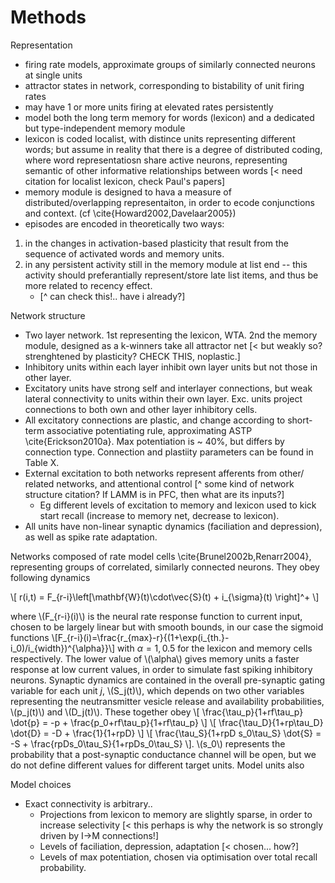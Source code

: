 # Methods
Representation

* firing rate models, approximate groups of similarly connected neurons at single units
* attractor states in network, corresponding to bistability of unit firing rates
 * may have 1 or more units firing at elevated rates persistently
* model both the long term memory for words (lexicon) and a dedicated but type-independent memory module
 * lexicon is coded localist, with distince units representing different words; but assume in reality that there is a degree of distributed coding, where word representatiosn share active neurons, representing semantic of other informative relationships between words [< need citation for localist lexicon, check Paul's papers]
 * memory module is designed to hava a measure of distributed/overlapping representaiton, in order to ecode conjunctions and context. (cf \cite{Howard2002,Davelaar2005})
* episodes are encoded in theoretically two ways:
 1. in the changes in activation-based plasticity that result from the sequence of activated words and memory units.  
 2. in any persistent activity still in the memory module at list end -- this activity should preferantially represent/store late list items, and thus be more related to recency effect.  
     * [^ can check this!.. have i already?]

Network structure

* Two layer network. 1st representing the lexicon, WTA. 2nd the memory module, designed as a k-winners take all attractor net [< but weakly so? strenghtened by plasticity? CHECK THIS, noplastic.]
* Inhibitory units within each layer inhibit own layer units but not those in other layer.
* Excitatory units have strong self and interlayer connections, but weak lateral connectivity to units within their own layer. Exc. units project connections to both own and other layer inhibitory cells.
* All excitatory connections are plastic, and change according to short-term associative potentiating rule, approximating ASTP \cite{Erickson2010a}. Max potentiation is ~ 40%, but differs by connection type. Connection and plastiity parameters can be found in Table X.
* External excitation to both networks represent afferents from other/ related networks, and attentional control [^ some kind of network structure citation? If LAMM is in PFC, then what are its inputs?]
    * Eg different levels of excitation to memory and lexicon used to kick start recall (increase to memory net, decrease to lexicon).
* All units have non-linear synaptic dynamics (faciliation and depression), as well as spike rate adaptation.  

Networks composed of rate model cells \cite{Brunel2002b,Renarr2004}, representing groups of correlated, similarly connected neurons. They obey following dynamics

\\[ r(i,t) = F_{r-i}\left[\mathbf{W}(t)\cdot\vec{S}(t) + i_{\sigma}(t) \right]^+ \\]

where \\(F_{r-i}(i)\\) is the neural rate response function to current input, chosen to be largely linear but with smooth bounds, in our case the sigmoid functions
\\[F_{r-i}(i)=\frac{r_{max}-r}{(1+\exp(i_{th.}-i_0)/i_{width})^{\alpha}}\\]
with $\alpha=1,0.5$ for the lexicon and memory cells respectively. The lower value of \\(\alpha\\) gives memory units a faster response at low current values, in order to simulate fast spiking inhibitory neurons. Synaptic dynamics are contained in the overall pre-synaptic gating variable for each unit _j_, \\(S_j(t)\\), which depends on two other variables representing the neutransmitter vesicle release and availability probabilities, \\(p_j(t)\\) and \\(D_j(t)\\). These together obey
\\[ \frac{\tau_p}{1+rf\tau_p}  \dot{p} = -p + \frac{p_0+rf\tau_p}{1+rf\tau_p} \\]
\\[ \frac{\tau_D}{1+rp\tau_D}    \dot{D} = -D + \frac{1}{1+rpD} \\]
\\[ \frac{\tau_S}{1+rpD s_0\tau_S} \dot{S} = -S + \frac{rpDs_0\tau_S}{1+rpDs_0\tau_S} \\].
\\(s_0\\) represents the probability that a post-synaptic conductance channel will be open, but we do not define different values for different target units.
Model units also 


Model choices

- Exact connectivity is arbitrary..
    - Projections from lexicon to memory are slightly sparse, in order to increase selectivity [< this perhaps is why the network is so strongly driven by I->M connections!]
    - Levels of faciliation, depression, adaptation [< chosen... how?] 
    - Levels of max potentiation, chosen via optimisation over total recall probability.
